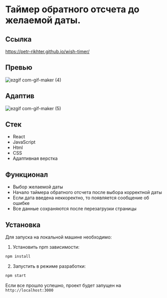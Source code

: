 # Таймер обратного отсчета до желаемой даты.

## Ссылка

https://petr-rikhter.github.io/wish-timer/

## Превью

![ezgif com-gif-maker (4)](https://user-images.githubusercontent.com/105044705/204152158-e685e79d-f61f-44dc-b1f3-28f6bc55967b.gif)

## Адаптив

![ezgif com-gif-maker (5)](https://user-images.githubusercontent.com/105044705/204152164-b36620ee-ba03-4b1e-9023-3657b0a53477.gif)

## Стек

- React
- JavaScript
- Html
- CSS
- Адаптивная верстка

## Функционал

- Выбор желаемой даты
- Начало таймера обратного отсчета после выбора корректной даты
- Если дата введена неккоректно, то появляется сообщение об ошибке
- Все данные сохраняются после перезагрузки страницы 

## Установка

Для запуска на локальной машине необходимо:</br>

1. Установить npm зависимости:</br>

```sh
npm install
```

2. Запустить в режиме разработки:</br>

```sh
npm start
```

Если все прошло успешно, проект будет запущен на `http://localhost:3000`
